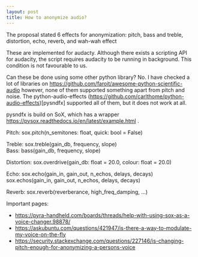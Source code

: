 ```yaml
---
layout: post
title: How to anonymize audio?
---
```


The proposal stated 6 effects for anonymization: pitch, bass and treble, distortion, echo, reverb, and wah-wah effect

These are implemented for audacty. Although there exists a scripting API for audacity, the script requires audacity to be running in background. This condition is not favourable to us. 

Can these be done using some other python library? No. 
I have checked a lot of libraries on https://github.com/faroit/awesome-python-scientific-audio however, none of them supported something apart from pitch and noise. The python-audio-effects (https://github.com/carlthome/python-audio-effects)[pysndfx] supported all of them, but it does not work at all.

pysndfx is build on SoX, which has a wrapper https://pysox.readthedocs.io/en/latest/example.html . 


Pitch: sox.pitch(n_semitones: float, quick: bool = False)

Treble: sox.treble(gain_db, frequency, slope)	
Bass: bass(gain_db, frequency, slope)	

Distortion: sox.overdrive(gain_db: float = 20.0, colour: float = 20.0)

Echo: sox.echo(gain_in, gain_out, n_echos, delays, decays)	
sox.echos(gain_in, gain_out, n_echos, delays, decays)	

Reverb: sox.reverb(reverberance, high_freq_damping, …)	


Important pages: 
* https://pyra-handheld.com/boards/threads/help-with-using-sox-as-a-voice-changer.98878/
* https://askubuntu.com/questions/421947/is-there-a-way-to-modulate-my-voice-on-the-fly
* https://security.stackexchange.com/questions/227146/is-changing-pitch-enough-for-anonymizing-a-persons-voice